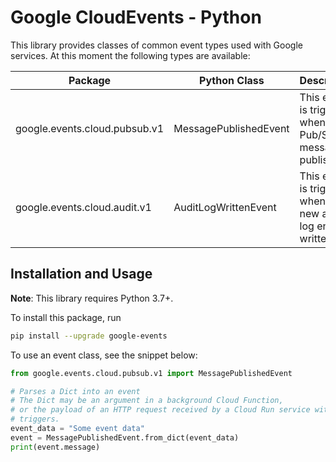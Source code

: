 # Google CloudEvents - Python

This library provides classes of common event types used with Google services.
At this moment the following types are available:

| Package | Python Class | Description |
| ------------- | ------------- | ------------- |
| google.events.cloud.pubsub.v1 | MessagePublishedEvent | This event is triggered when a Pub/Sub message is published. |
| google.events.cloud.audit.v1 | AuditLogWrittenEvent | This event is triggered when a new audit log entry is written. |

## Installation and Usage

**Note**: This library requires Python 3.7+.

To install this package, run

``` sh
pip install --upgrade google-events
```

To use an event class, see the snippet below:

``` python
from google.events.cloud.pubsub.v1 import MessagePublishedEvent

# Parses a Dict into an event
# The Dict may be an argument in a background Cloud Function,
# or the payload of an HTTP request received by a Cloud Run service with event
# triggers.
event_data = "Some event data"
event = MessagePublishedEvent.from_dict(event_data)
print(event.message)
```
